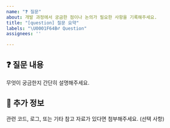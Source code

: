 ```yaml
---
name: "❓ 질문"
about: 개발 과정에서 궁금한 점이나 논의가 필요한 사항을 기록해주세요.
title: "[question] 질문 요약"
labels: "\U0001F64B‍♂️ Question"
assignees: ''

---
```


## ❓ 질문 내용
무엇이 궁금한지 간단히 설명해주세요.

## 📝 추가 정보
관련 코드, 로그, 또는 기타 참고 자료가 있다면 첨부해주세요. (선택 사항)
